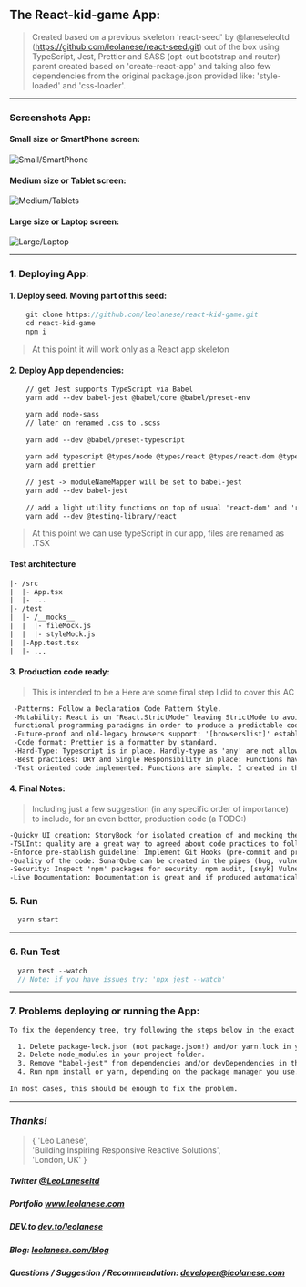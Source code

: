 ## The React-kid-game App:

> Created based on a previous skeleton 'react-seed' by @laneseleoltd (https://github.com/leolanese/react-seed.git) out of the box 
using TypeScript, Jest, Prettier and SASS (opt-out bootstrap and router) parent created based on 'create-react-app' and taking also few dependencies from the original package.json provided like: 'style-loaded' and 'css-loader'.

---

### Screenshots App:

#### Small size or SmartPhone screen:
![Small/SmartPhone](https://i.ibb.co/p2bCFVp/small.png)

#### Medium size or Tablet screen:
![Medium/Tablets](https://i.ibb.co/thrPVDM/medium.png)

#### Large size or Laptop screen:
![Large/Laptop](https://i.ibb.co/JHMHHLL/large.png)

---

### 1. Deploying App: 

#### 1. Deploy seed. Moving part of this seed:
```javascript
    git clone https://github.com/leolanese/react-kid-game.git
    cd react-kid-game
    npm i
```

> At this point it will work only as a React app skeleton

#### 2. Deploy App dependencies:
```html
    // get Jest supports TypeScript via Babel
    yarn add --dev babel-jest @babel/core @babel/preset-env

    yarn add node-sass
    // later on renamed .css to .scss
    
    yarn add --dev @babel/preset-typescript
    
    yarn add typescript @types/node @types/react @types/react-dom @types/jest
    yarn add prettier
    
    // jest -> moduleNameMapper will be set to babel-jest
    yarn add --dev babel-jest
    
    // add a light utility functions on top of usual 'react-dom' and 'react-dom/test-utils'
    yarn add --dev @testing-library/react
```

> At this point we can use typeScript in our app, files are renamed as .TSX


#### Test architecture

```html
|- /src
|  |- App.tsx
|  |- ...
|- /test
|  |- /__mocks__
|  |  |- fileMock.js
|  |  |- styleMock.js
|  |-App.test.tsx
|  |- ...
```

#### 3. Production code ready:

> This is intended to be a  Here are some final step I did to cover this AC

```html
 -Patterns: Follow a Declaration Code Pattern Style.
 -Mutability: React is on "React.StrictMode" leaving StrictMode to avoid mutation based on the concept of purity in 
 functional programming paradigms in order to produce a predictable code.
 -Future-proof and old-legacy browsers support: '[browserslist]' establish as default on development and '[>0.2%)' on production.
 -Code format: Prettier is a formatter by standard.
 -Hard-Type: Typescript is in place. Hardly-type as 'any' are not allow and type are encouraged.
 -Best practices: DRY and Single Responsibility in place: Functions have unique goals, are short and they doing one and only one thing)
 -Test oriented code implemented: Functions are simple. I created in that way to be simple to test.
```


#### 4. Final Notes: 

> Including just a few suggestion (in any specific order of importance) to include, for an even better, production code (a TODO:)

```html
-Quicky UI creation: StoryBook for isolated creation of and mocking the environment.
-TSLInt: quality are a great way to agreed about code practices to follow by a team to help optimize our JavaScript algorithms.
-Enforce pre-stablish guideline: Implement Git Hooks (pre-commit and pre-push will enforced the implementation of the guideline)
-Quality of the code: SonarQube can be created in the pipes (bug, vulnerability, best practices, smell code, and nice charts.)
-Security: Inspect 'npm' packages for security: npm audit, [snyk] Vulnerability alert, etc.
-Live Documentation: Documentation is great and if produced automatically even better.
```


### 5. Run

```javascript
  yarn start
```

---  
  
### 6. Run Test

```javascript
  yarn test --watch
  // Note: if you have issues try: 'npx jest --watch' 
```
  
---

### 7. Problems deploying or running the App:

```html
To fix the dependency tree, try following the steps below in the exact order:

  1. Delete package-lock.json (not package.json!) and/or yarn.lock in your project folder.
  2. Delete node_modules in your project folder.
  3. Remove "babel-jest" from dependencies and/or devDependencies in the package.json file in your project folder.
  4. Run npm install or yarn, depending on the package manager you use.  
  
In most cases, this should be enough to fix the problem.  
```
  
---
### <i>Thanks!</i>

>  { 'Leo Lanese',<br>
     'Building Inspiring Responsive Reactive Solutions',<br>
     'London, UK' }<br>

##### Twitter <a href="https://twitter.com/LeoLaneseltd" target="_blank">@LeoLaneseltd</a>
##### Portfolio <a href="https://www.leolanese.com" target="_blank">www.leolanese.com</a>
##### DEV.to <a href="https://www.dev.to/leolanese" target="_blank">dev.to/leolanese</a>
##### Blog: <a href="https://www.leolanese.com/blog" target="_blank">leolanese.com/blog</a>
##### Questions / Suggestion / Recommendation: developer@leolanese.com

